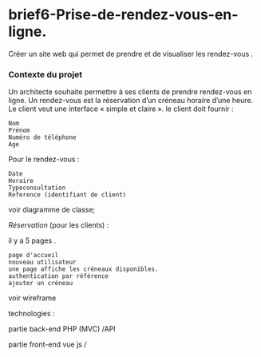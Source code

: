 # brief6-Prise-de-rendez-vous-en-ligne.
Créer un site web qui permet  de prendre et de visualiser les rendez-vous .
### Contexte du projet

Un architecte souhaite permettre à ses clients de prendre rendez-vous en ligne. Un rendez-vous est la réservation d’un créneau horaire d’une heure. Le client veut une interface « simple et claire ». le client doit fournir :

    Nom
    Prénom
    Numéro de téléphone
    Age

Pour le rendez-vous :

    Date
    Horaire
    Typeconsultation
    Reference (identifiant de client)

voir diagramme de classe;

*Réservation* (pour les clients) :

il y a 5 pages .

    page d'accueil
    nouveau utilisateur
    une page affiche les créneaux disponibles.
    authentication par référence
    ajouter un créneau

voir wireframe

technologies :

partie back-end PHP (MVC) /API

partie front-end vue js /
